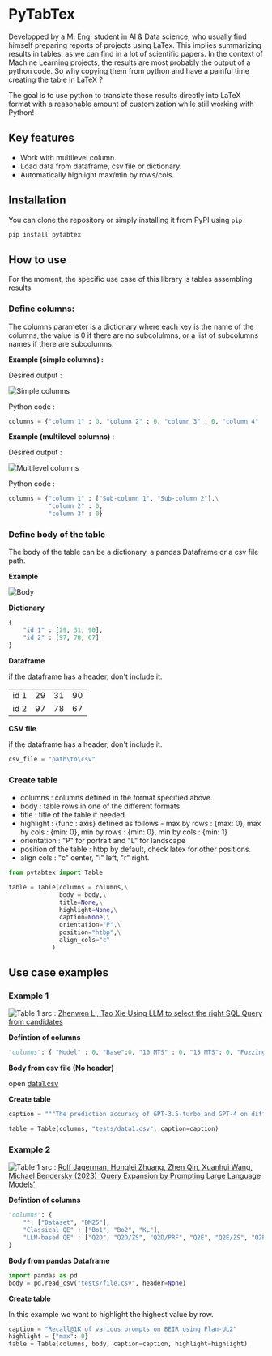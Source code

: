 # PyTabTex

Developped by a M. Eng. student in AI & Data science, who usually find himself preparing reports of projects using LaTex. This implies summarizing results in tables, as we can find in a lot of scientific papers. In the context of Machine Learning projects, the results are most probably  the output of a python code. So why copying them from python and have a painful time creating the table in LaTeX ?

The goal is to use python to translate these results directly into LaTeX format with a reasonable amount of customization while still working with Python!


## Key features
+ Work with multilevel column.
+ Load data from dataframe, csv file or dictionary.
+ Automatically highlight max/min by rows/cols.

## Installation

You can clone the repository or simply installing it from PyPI using `pip`
```bash
pip install pytabtex
```

## How to use
For the moment, the specific use case of this library is tables assembling results.

### Define columns:

The columns parameter is a dictionary where each key is the name of the columns, the value is 0 if there are no subcolulmns, or a list of subcolumns names if there are subcolumns.

**Example (simple columns) :**

Desired output :

![Simple columns](media/simple.png)

Python code :
```python
columns = {"column 1" : 0, "column 2" : 0, "column 3" : 0, "column 4" : 0}
```

**Example (multilevel columns) :**

Desired output :

![Multilevel columns](media/multilevel.png)

Python code :
```python
columns = {"column 1" : ["Sub-column 1", "Sub-column 2"],\
           "column 2" : 0,
           "column 3" : 0}
```

### Define body of the table

The body of the table can be a dictionary, a pandas Dataframe or a csv file path.

**Example**

![Body](https://github.com/NourOM02/pytabtex/blob/main/media/body.png)

**Dictionary**

```python
{
    "id 1" : [29, 31, 90],
    "id 2" : [97, 78, 67]
}
```

**Dataframe**

if the dataframe has a header, don't include it.


|||||
|-|-|-|-|
|id 1|29|31|90|
|id 2|97|78|67|

**CSV file**

if the dataframe has a header, don't include it.

```python
csv_file = "path\to\csv"
```

### Create table

+ columns : columns defined in the format specified above.
+ body : table rows in one of the different formats.
+ title : title of the table if needed.
+ highlight : {func : axis} defined as follows - max by rows : {max: 0}, max by cols : {min: 0}, min by rows : {min: 0}, min by cols : {min: 1}
+ orientation : "P" for portrait and "L" for landscape
+ position of the table : htbp by default, check latex for other positions.
+ align cols : "c" center, "l" left, "r" right.

```python
from pytabtex import Table

table = Table(columns = columns,\
              body = body,\
              title=None,\
              highlight=None,\
              caption=None,\
              orientation="P",\
              position="htbp",\
              align_cols="c"
            )
```

## Use case examples

### Example 1

![Table 1](media/table_1.png)
src : [Zhenwen Li, Tao Xie Using LLM to select the right SQL Query from candidates](https://arxiv.org/pdf/2401.02115)

**Defintion of columns**

```python
"columns": { "Model" : 0, "Base":0, "10 MTS" : 0, "15 MTS": 0, "Fuzzing": 0, "SQLite Format" : 0, "7-shot" : 0, "9-shot" : 0 }
```

**Body from csv file (No header)**

open [data1.csv](tests/data1.csv)

**Create table**
```python
caption = """The prediction accuracy of GPT-3.5-turbo and GPT-4 on different hyper-parameters. “Base” is our baseline (5 MTS, Random Selection, the CSV database format, 5-shot), while the rest are by changing one of the hyper-parameters"""

table = Table(columns, "tests/data1.csv", caption=caption)
```

### Example 2

![Table 1](media/table_2.png)
src : [Rolf Jagerman, Honglei Zhuang, Zhen Qin, Xuanhui Wang, Michael Bendersky (2023) ‘Query Expansion by Prompting Large Language Models’](https://arxiv.org/pdf/2305.03653)

**Defintion of columns**

```python
"columns": {
    "": ["Dataset", "BM25"],
    "Classical QE" : ["Bo1", "Bo2", "KL"],
    "LLM-based QE" : ["Q2D", "Q2D/ZS", "Q2D/PRF", "Q2E", "Q2E/ZS", "Q2E/PRF", "CoT", "CoT/PRF"]
}
```

**Body from pandas Dataframe**

```python
import pandas as pd
body = pd.read_csv("tests/file.csv", header=None)
```

**Create table**

In this example we want to highlight the highest value by row.

```python
caption = "Recall@1K of various prompts on BEIR using Flan-UL2"
highlight = {"max": 0}
table = Table(columns, body, caption=caption, highlight=highlight)
```